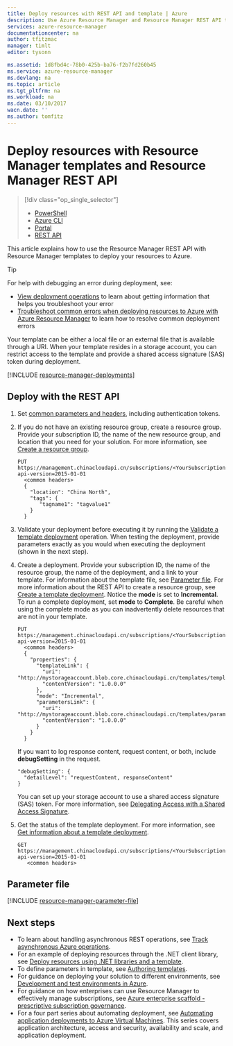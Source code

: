 ```yaml
---
title: Deploy resources with REST API and template | Azure
description: Use Azure Resource Manager and Resource Manager REST API to deploy a resources to Azure. The resources are defined in a Resource Manager template.
services: azure-resource-manager
documentationcenter: na
author: tfitzmac
manager: timlt
editor: tysonn

ms.assetid: 1d8fbd4c-78b0-425b-ba76-f2b7fd260b45
ms.service: azure-resource-manager
ms.devlang: na
ms.topic: article
ms.tgt_pltfrm: na
ms.workload: na
ms.date: 03/10/2017
wacn.date: ''
ms.author: tomfitz
---
```


# Deploy resources with Resource Manager templates and Resource Manager REST API
> [!div class="op_single_selector"]
>- [PowerShell](./resource-group-template-deploy.md)
>- [Azure CLI](./resource-group-template-deploy-cli.md)
>- [Portal](./resource-group-template-deploy-portal.md)
>- [REST API](./resource-group-template-deploy-rest.md)

This article explains how to use the Resource Manager REST API with Resource Manager templates to deploy your resources to Azure.  

> [!TIP]
> For help with debugging an error during deployment, see:
> 
> * [View deployment operations](./resource-manager-deployment-operations.md) to learn about getting information that helps you troubleshoot your error
> * [Troubleshoot common errors when deploying resources to Azure with Azure Resource Manager](./resource-manager-common-deployment-errors.md) to learn how to resolve common deployment errors
> 
> 

Your template can be either a local file or an external file that is available through a URI. When your template resides in a storage account, you can restrict access to the template and provide a shared access signature (SAS) token during deployment.

[!INCLUDE [resource-manager-deployments](../../includes/resource-manager-deployments.md)]

## Deploy with the REST API
1. Set [common parameters and headers](https://docs.microsoft.com/rest/api/index), including authentication tokens.
2. If you do not have an existing resource group, create a resource group. Provide your subscription ID, the name of the new resource group, and location that you need for your solution. For more information, see [Create a resource group](https://docs.microsoft.com/rest/api/resources/resourcegroups#ResourceGroups_CreateOrUpdate).

    ```
    PUT https://management.chinacloudapi.cn/subscriptions/<YourSubscriptionId>/resourcegroups/<YourResourceGroupName>?api-version=2015-01-01
      <common headers>
      {
        "location": "China North",
        "tags": {
           "tagname1": "tagvalue1"
        }
      }
    ```
3. Validate your deployment before executing it by running the [Validate a template deployment](https://docs.microsoft.com/rest/api/resources/deployments#Deployments_Validate) operation. When testing the deployment, provide parameters exactly as you would when executing the deployment (shown in the next step).
4. Create a deployment. Provide your subscription ID, the name of the resource group, the name of the deployment, and a link to your template. For information about the template file, see [Parameter file](#parameter-file). For more information about the REST API to create a resource group, see [Create a template deployment](https://docs.microsoft.com/rest/api/resources/deployments#Deployments_CreateOrUpdate). Notice the **mode** is set to **Incremental**. To run a complete deployment, set **mode** to **Complete**. Be careful when using the complete mode as you can inadvertently delete resources that are not in your template.

    ```
    PUT https://management.chinacloudapi.cn/subscriptions/<YourSubscriptionId>/resourcegroups/<YourResourceGroupName>/providers/Microsoft.Resources/deployments/<YourDeploymentName>?api-version=2015-01-01
      <common headers>
      {
        "properties": {
          "templateLink": {
            "uri": "http://mystorageaccount.blob.core.chinacloudapi.cn/templates/template.json",
            "contentVersion": "1.0.0.0"
          },
          "mode": "Incremental",
          "parametersLink": {
            "uri": "http://mystorageaccount.blob.core.chinacloudapi.cn/templates/parameters.json",
            "contentVersion": "1.0.0.0"
          }
        }
      }
    ```

    If you want to log response content, request content, or both, include **debugSetting** in the request.

    ```
    "debugSetting": {
      "detailLevel": "requestContent, responseContent"
    }
    ```

    You can set up your storage account to use a shared access signature (SAS) token. For more information, see [Delegating Access with a Shared Access Signature](https://docs.microsoft.com/rest/api/storageservices/fileservices/delegating-access-with-a-shared-access-signature).
5. Get the status of the template deployment. For more information, see [Get information about a template deployment](https://docs.microsoft.com/rest/api/resources/deployments#Deployments_Get).

    ```
    GET https://management.chinacloudapi.cn/subscriptions/<YourSubscriptionId>/resourcegroups/<YourResourceGroupName>/providers/Microsoft.Resources/deployments/<YourDeploymentName>?api-version=2015-01-01
       <common headers>
    ```

## Parameter file

[!INCLUDE [resource-manager-parameter-file](../../includes/resource-manager-parameter-file.md)]

## Next steps
* To learn about handling asynchronous REST operations, see [Track asynchronous Azure operations](./resource-manager-async-operations.md).
* For an example of deploying resources through the .NET client library, see [Deploy resources using .NET libraries and a template](../virtual-machines/virtual-machines-windows-csharp-template.md).
* To define parameters in template, see [Authoring templates](./resource-group-authoring-templates.md#parameters).
* For guidance on deploying your solution to different environments, see [Development and test environments in Azure](/documentation/articles/solution-dev-test-environments/).
* For guidance on how enterprises can use Resource Manager to effectively manage subscriptions, see [Azure enterprise scaffold - prescriptive subscription governance](./resource-manager-subscription-governance.md).
* For a four part series about automating deployment, see [Automating application deployments to Azure Virtual Machines](../virtual-machines/virtual-machines-windows-dotnet-core-1-landing.md). This series covers application architecture, access and security, availability and scale, and application deployment.
